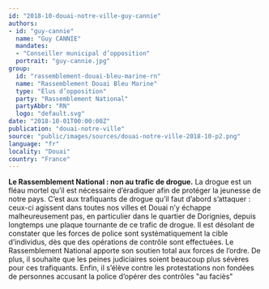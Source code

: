 ```yaml
---
id: "2018-10-douai-notre-ville-guy-cannie"
authors:
- id: "guy-cannie"
  name: "Guy CANNIE"
  mandates: 
  - "Conseiller municipal d’opposition"
  portrait: "guy-cannie.jpg"
group:
  id: "rassemblement-douai-bleu-marine-rn"
  name: "Rassemblement Douai Bleu Marine"
  type: "Élus d’opposition"
  party: "Rassemblement National"
  partyAbbr: "RN"
  logo: "default.svg"
date: "2018-10-01T00:00:00Z"
publication: "douai-notre-ville"
source: "public/images/sources/douai-notre-ville-2018-10-p2.png"
language: "fr"
locality: "Douai"
country: "France"
---
```


**Le Rassemblement National : non au trafic de drogue.**
La drogue est un fléau mortel qu’il est nécessaire d’éradiquer afin de protéger la jeunesse de notre pays. C’est aux trafiquants de drogue qu’il faut d’abord s’attaquer : ceux-ci  agissent dans toutes nos villes et Douai n’y échappe malheureusement pas, en particulier dans le quartier de Dorignies, depuis longtemps une plaque tournante de ce trafic de drogue.
Il est désolant de constater que les forces de police sont systématiquement la cible d’individus, dès que des opérations de contrôle sont effectuées.
Le Rassemblement National apporte  son soutien total aux forces de l’ordre. De plus, il souhaite que les peines judiciaires soient beaucoup plus sévères pour ces trafiquants. Enfin, il s’élève contre les protestations non fondées de personnes accusant la police d’opérer des contrôles "au faciès"
